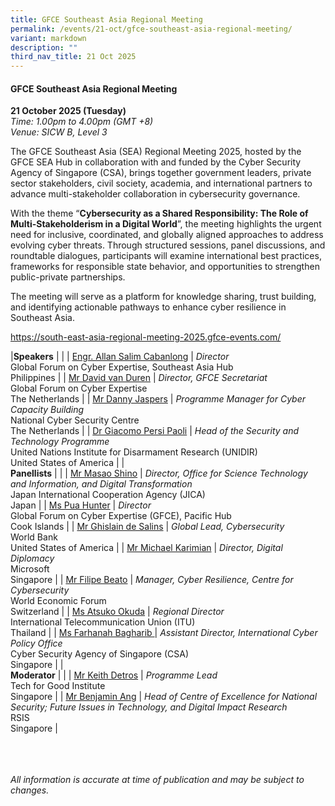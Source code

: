 ```yaml
---
title: GFCE Southeast Asia Regional Meeting
permalink: /events/21-oct/gfce-southeast-asia-regional-meeting/
variant: markdown
description: ""
third_nav_title: 21 Oct 2025
---
```

#### **GFCE Southeast Asia Regional Meeting**

**21 October 2025 (Tuesday)**  
*Time: 1.00pm to 4.00pm (GMT +8)*
<br>*Venue: SICW B, Level 3*

The GFCE Southeast Asia (SEA) Regional Meeting 2025, hosted by the GFCE SEA Hub in collaboration with and funded by the Cyber Security Agency of Singapore (CSA), brings together government leaders, private sector stakeholders, civil society, academia, and international partners to advance multi-stakeholder collaboration in cybersecurity governance.

With the theme “**Cybersecurity as a Shared Responsibility: The Role of Multi-Stakeholderism in a Digital World**”, the meeting highlights the urgent need for inclusive, coordinated, and globally aligned approaches to address evolving cyber threats. Through structured sessions, panel discussions, and roundtable dialogues, participants will examine international best practices, frameworks for responsible state behavior, and opportunities to strengthen public-private partnerships.

The meeting will serve as a platform for knowledge sharing, trust building, and identifying actionable pathways to enhance cyber resilience in Southeast Asia.

<a href="https://south-east-asia-regional-meeting-2025.gfce-events.com/" target="blank">https://south-east-asia-regional-meeting-2025.gfce-events.com/</a>

|**Speakers**          |                                                              |
| [Engr. Allan Salim Cabanlong](/speakers/engr-allan-salim-cabanlong/)  | *Director* <br>Global Forum on Cyber Expertise, Southeast Asia Hub<br>Philippines      |
| [Mr David van Duren](/speakers/mr-david-van-duren/)  | *Director, GFCE Secretariat* <br>Global Forum on Cyber Expertise <br>The Netherlands      |
| [Mr Danny Jaspers](/speakers/mr-danny-jaspers/)  | *Programme Manager for Cyber Capacity Building* <br>National Cyber Security Centre<br>The Netherlands      |
| [Dr Giacomo Persi Paoli](/speakers/dr-giacomo-persi-paoli/)  | *Head of the Security and Technology Programme* <br>United Nations Institute for Disarmament Research (UNIDIR)<br>United States of America      |
|<br>**Panellists**          |                                                              |
| [Mr Masao Shino](/speakers/mr-masao-shino/)  | *Director, Office for Science Technology and Information, and Digital Transformation* <br>Japan International Cooperation Agency (JICA)<br>Japan      |
| [Ms Pua Hunter](/speakers/ms-pua-hunter/)  | *Director* <br>Global Forum on Cyber Expertise (GFCE), Pacific Hub<br>Cook Islands      |
| [Mr Ghislain de Salins](/speakers/mr-ghislain-de-salins/)  | *Global Lead, Cybersecurity* <br>World Bank<br>United States of America      |
| [Mr Michael Karimian](/speakers/mr-michael-karimian/)  | *Director, Digital Diplomacy* <br>Microsoft<br>Singapore      |
| [Mr Filipe Beato](/speakers/mr-filipe-beato/)  | *Manager, Cyber Resilience, Centre for Cybersecurity* <br>World Economic Forum<br>Switzerland      |
| [Ms Atsuko Okuda](/speakers/ms-atsuko-okuda/)  | *Regional Director* <br>International Telecommunication Union (ITU)<br>Thailand      |
| [Ms Farhanah Bagharib ](/speakers/ms-farhanah-bagharib/)  | *Assistant Director, International Cyber Policy Office* <br>Cyber Security Agency of Singapore (CSA)<br>Singapore      |
|<br>**Moderator**          |                                                              |
| [Mr Keith Detros](/speakers/mr-keith-detros/)  | *Programme Lead* <br>Tech for Good Institute<br>Singapore      |
| [Mr Benjamin Ang](/speakers/mr-benjamin-ang/)  | *Head of Centre of Excellence for National Security; Future Issues in Technology, and Digital Impact Research* <br>RSIS<br>Singapore      |


<br><br><br>
*All information is accurate at time of publication and may be subject to changes.*